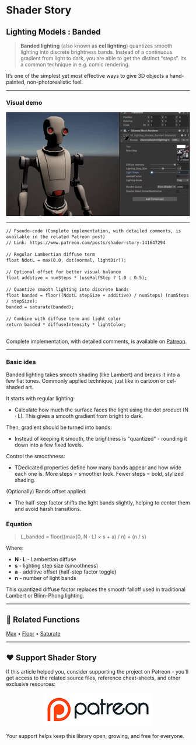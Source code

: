 # Shader Story

## Lighting Models : Banded

> **Banded lighting** (also known as **cel lighting**) quantizes smooth lighting into discrete brightness bands.
Instead of a continuous gradient from light to dark, you are able to get the distinct “steps”. Its a common technique in e.g. comic rendering.

It’s one of the simplest yet most effective ways to give 3D objects a hand-painted, non-photorealistic feel.

---

### Visual demo

<p align="center">
<img src="https://github.com/DeGGeD/ShaderStory/blob/main/Resources/Images/Chapters/Lighting/Models/Banded/DA_Lighting_Models_Banded_Demo_01.gif" alt="Shader Story: Lighting Models - Banded" title="Shader Story: Lighting Models - Banded">
</p>

---

```hlsl
// Pseudo-code (Complete implementation, with detailed comments, is available in the related Patreon post)
// Link: https://www.patreon.com/posts/shader-story-141647294

// Regular Lambertian diffuse term
float NdotL = max(0.0, dot(normal, lightDir));

// Optional offset for better visual balance
float additive = numSteps * (useHalfStep ? 1.0 : 0.5);

// Quantize smooth lighting into discrete bands
float banded = floor((NdotL stepSize + additive) / numSteps) (numSteps / stepSize);
banded = saturate(banded);

// Combine with diffuse term and light color
return banded * diffuseIntensity * lightColor;


```

Complete implementation, with detailed comments, is available on [Patreon](https://www.patreon.com/posts/shader-story-141647294).

---

### Basic idea

Banded lighting takes smooth shading (like Lambert) and breaks it into a few flat tones. Commonly applied technique, just like in cartoon or cel-shaded art.

It starts with regular lighting:
- Calculate how much the surface faces the light using the dot product (N · L). This gives a smooth gradient from bright to dark.

Then, gradient should be turned into bands:
- Instead of keeping it smooth, the brightness is "quantized" - rounding it down into a few fixed levels.

Control the smoothness:
- TDedicated properties define how many bands appear and how wide each one is.
More steps = smoother look.
Fewer steps = bold, stylized shading.

(Optionally) Bands offset applied:
- The half-step factor shifts the light bands slightly, helping to center them and avoid harsh transitions.


### Equation

> L_banded = floor((max(0, N · L) × s + a) / n) × (n / s)

Where:

- **N · L** - Lambertian diffuse
- **s** - lighting step size (smoothness)
- **a** - additive offset (half-step factor toggle)
- **n** - number of light bands

This quantized diffuse factor replaces the smooth falloff used in traditional Lambert or Blinn-Phong lighting.

---

## 🔗 Related Functions

[Max](https://github.com/DeGGeD/ShaderStory/blob/main/Chapters/CommonFunctions/MinMax.md) • [Floor](https://github.com/DeGGeD/ShaderStory/blob/main/Chapters/CommonFunctions/Floor.md) • [Saturate](https://github.com/DeGGeD/ShaderStory/blob/main/Chapters/CommonFunctions/ClampSaturate.md)

---

## ❤️ Support Shader Story

If this article helped you, consider supporting the project on Patreon - you'll get access to the related source files, reference cheat-sheets, and other exclusive resources:

<p align="center">
  <a href="https://www.patreon.com/decompiled_art" target="_blank">
    <img src="https://github.com/DeGGeD/ShaderStory/blob/main/Resources/Images/Github/ShaderStory_Github_Patreon.jpg" alt="DecompiledArt on Patreon">
  </a>
</p>

Your support helps keep this library open, growing, and free for everyone.
